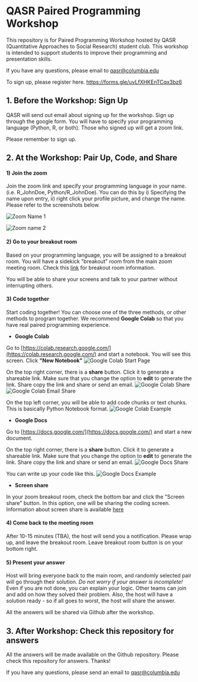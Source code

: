 # QASR Paired Programming Workshop

This repository is for Paired Programming Workshop hosted by QASR (Quantitative Approaches to Social Research) student club.
This workshop is intended to support students to improve their programming and presentation skills.

If you have any questions, please email to [qasr@columbia.edu](mailto:qasr@columbia.edu)

To sign up, please register here. https://forms.gle/uvLfXHKEnTCqx3bz6



## 1. Before the Workshop: Sign Up

QASR will send out email about signing up for the workshop. Sign up through the google form. You will have to specify your programming language (Python, R, or both). Those who signed up will get a zoom link.

Please remember to sign up.


## 2. At the Workshop: Pair Up, Code, and Share

#### **1) Join the zoom**

Join the zoom link and specify your programming language in your name. (i.e. R_JohnDoe, Python/R_JohnDoe). You can do this by i) Specifying the name upon entry, ii) right click your profile picture, and change the name. Please refer to the screenshots below.

![Zoom Name 1](/images/zoom1.png)

![Zoom name 2](/images/zoom2.png)


#### **2) Go to your breakout room**

Based on your programming language, you will be assigned to a breakout room. You will have a sidekick "breakout" room from the main zoom meeting room. Check this [link](https://support.zoom.us/hc/en-us/articles/206476313-Managing-Video-Breakout-Rooms) for breakout room information.

You will be able to share your screens and talk to your partner without interrupting others.


#### **3) Code together**

Start coding together! You can choose one of the three methods, or other methods to program together. We recommend **Google Colab** so that you have real paired programming experience.

* **Google Colab**

Go to [https://colab.research.google.com/](https://colab.research.google.com/) and start a notebook. You will see this screen. Click **"New Notebook"**
![Google Colab Start Page](https://raw.githubusercontent.com/bolimsydneyson/QASR_paired_programming/master/images/colab1.png)

On the top right corner, there is a **share** button. Click it to generate a shareable link. Make sure that you change the option to **edit** to generate the link. Share copy the link and share or send an email.
![Google Colab Share](https://raw.githubusercontent.com/bolimsydneyson/QASR_paired_programming/master/images/colab3_link.png)
![Google Colab Email Share](https://raw.githubusercontent.com/bolimsydneyson/QASR_paired_programming/master/images/colab3_email.png)

On the top left corner, you will be able to add code chunks or text chunks. This is basically Python Notebook format.
![Google Colab Example](https://raw.githubusercontent.com/bolimsydneyson/QASR_paired_programming/master/images/colab4.png)


* **Google Docs**

Go to [https://docs.google.com/](https://docs.google.com/) and start a new document.

On the top right corner, there is a **share** button. Click it to generate a shareable link. Make sure that you change the option to **edit** to generate the link. Share copy the link and share or send an email.
![Google Docs Share](https://raw.githubusercontent.com/bolimsydneyson/QASR_paired_programming/master/images/docs1.png)

You can write up your code like this.
![Google Docs Example](https://raw.githubusercontent.com/bolimsydneyson/QASR_paired_programming/master/images/docs2.png)


* **Screen share**

In your zoom breakout room, check the bottom bar and click the "Screen share" button. In this option, one will be sharing the coding screen.  Information about screen share is available [here](https://support.zoom.us/hc/en-us/articles/201362633-How-Do-I-Start-A-Screen-Share-Meeting-)


#### **4) Come back to the meeting room**

After 10-15 minutes (TBA), the host will send you a notification. Please wrap up, and leave the breakout room. Leave breakout room button is on your bottom right.


#### **5) Present your answer**

Host will bring everyone back to the main room, and randomly selected pair will go through their solution. _Do not worry if your answer is incomplete!_ Even if you are not done, you can explain your logic. Other teams can join and add on how they solved their problem. Also, the host will have a solution ready - so if all goes to worst, the host will share the answer.

All the answers will be shared via Github after the workshop.



## 3. After Workshop: Check this repository for answers

All the answers will be made available on the Github repository. Please check this repository for answers. Thanks!

If you have any questions, please send an email to [qasr@columbia.edu](mailto:qasr@columbia.edu)
